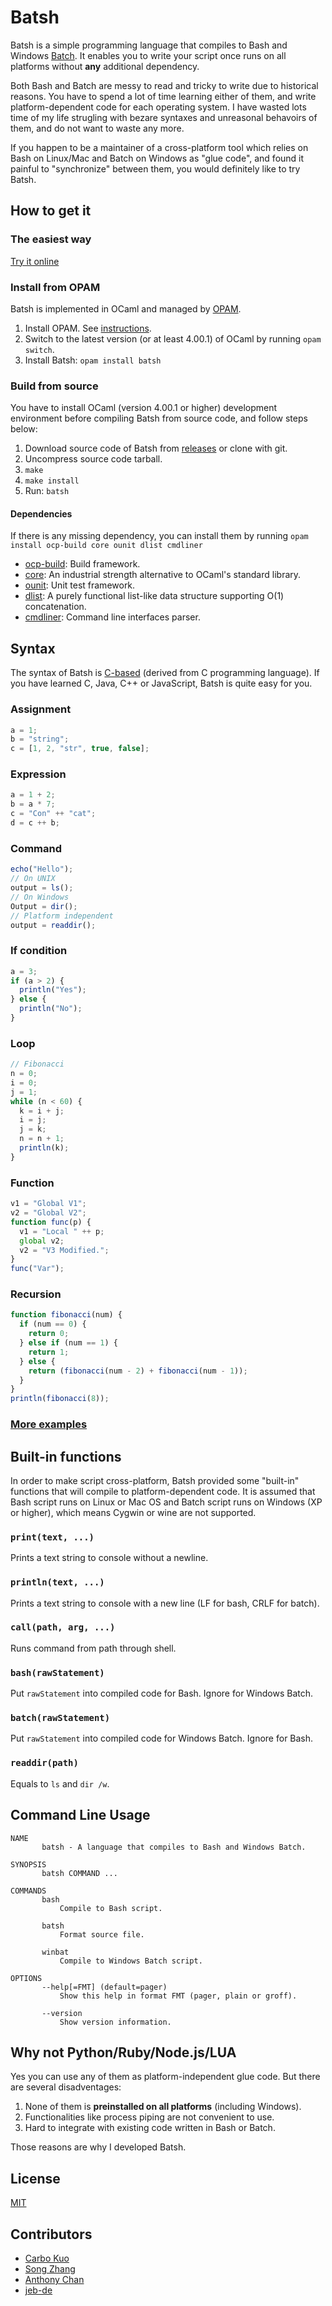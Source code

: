 # Batsh

Batsh is a simple programming language that compiles to Bash and Windows [Batch](http://www.microsoft.com/resources/documentation/windows/xp/all/proddocs/en-us/batch.mspx).
It enables you to write your script once runs on all platforms without **any** additional dependency.

Both Bash and Batch are messy to read and tricky to write due to historical reasons.
You have to spend a lot of time learning either of them, and write platform-dependent code for each operating system.
I have wasted lots time of my life strugling with bezare syntaxes and unreasonal behavoirs of them, and do not want to waste any more.

If you happen to be a maintainer of a cross-platform tool which relies on Bash on Linux/Mac and Batch on Windows as "glue code", and found it painful to "synchronize" between them, you would definitely like to try Batsh.

## How to get it

### The easiest way

[Try it online](http://batsh.byvoid.com/)

### Install from OPAM

Batsh is implemented in OCaml and managed by [OPAM](http://opam.ocaml.org/pkg/batsh/0.0.5/).

1. Install OPAM. See [instructions](http://opam.ocaml.org/doc/Quick_Install.html).
2. Switch to the latest version (or at least 4.00.1) of OCaml by running `opam switch`.
3. Install Batsh: `opam install batsh`

### Build from source

You have to install OCaml (version 4.00.1 or higher) development environment before compiling Batsh from source code, and follow steps below:

1. Download source code of Batsh from [releases](https://github.com/BYVoid/Batsh/releases) or clone with git.
2. Uncompress source code tarball.
3. `make`
4. `make install`
5. Run: `batsh`

#### Dependencies

If there is any missing dependency, you can install them by running `opam install ocp-build core ounit dlist cmdliner`

* [ocp-build](http://www.typerex.org/ocp-build.html): Build framework.
* [core](http://janestreet.github.io/): An industrial strength alternative to OCaml's standard library.
* [ounit](http://ounit.forge.ocamlcore.org/): Unit test framework.
* [dlist](https://github.com/BYVoid/Dlist): A purely functional list-like data structure supporting O(1) concatenation.
* [cmdliner](http://erratique.ch/software/cmdliner): Command line interfaces parser.

## Syntax

The syntax of Batsh is [C-based](https://en.wikipedia.org/wiki/List_of_C-based_programming_languages) (derived from C programming language).
If you have learned C, Java, C++ or JavaScript, Batsh is quite easy for you.

### Assignment

```javascript
a = 1;
b = "string";
c = [1, 2, "str", true, false];
```

### Expression

```javascript
a = 1 + 2;
b = a * 7;
c = "Con" ++ "cat";
d = c ++ b;
```

### Command

```javascript
echo("Hello");
// On UNIX
output = ls();
// On Windows
Output = dir();
// Platform independent
output = readdir();
```

### If condition

```javascript
a = 3;
if (a > 2) {
  println("Yes");
} else {
  println("No");
}
```

### Loop

```javascript
// Fibonacci
n = 0;
i = 0;
j = 1;
while (n < 60) {
  k = i + j;
  i = j;
  j = k;
  n = n + 1;
  println(k);
}
```

### Function

```javascript
v1 = "Global V1";
v2 = "Global V2";
function func(p) {
  v1 = "Local " ++ p;
  global v2;
  v2 = "V3 Modified.";
}
func("Var");
```

### Recursion

```javascript
function fibonacci(num) {
  if (num == 0) {
    return 0;
  } else if (num == 1) {
    return 1;
  } else {
    return (fibonacci(num - 2) + fibonacci(num - 1));
  }
}
println(fibonacci(8));
```

### [More examples](https://github.com/BYVoid/Batsh/tree/master/tests)

## Built-in functions

In order to make script cross-platform, Batsh provided some "built-in" functions that will compile to platform-dependent code. It is assumed that Bash script runs on Linux or Mac OS and Batch script runs on Windows (XP or higher), which means Cygwin or wine are not supported.

### `print(text, ...)`

Prints a text string to console without a newline.

### `println(text, ...)`

Prints a text string to console with a new line (LF for bash, CRLF for batch).

### `call(path, arg, ...)`

Runs command from path through shell.

### `bash(rawStatement)`

Put `rawStatement` into compiled code for Bash. Ignore for Windows Batch.

### `batch(rawStatement)`

Put `rawStatement` into compiled code for Windows Batch. Ignore for Bash.

### `readdir(path)`

Equals to `ls` and `dir /w`.

## Command Line Usage

```
NAME
       batsh - A language that compiles to Bash and Windows Batch.

SYNOPSIS
       batsh COMMAND ...

COMMANDS
       bash
           Compile to Bash script.

       batsh
           Format source file.

       winbat
           Compile to Windows Batch script.

OPTIONS
       --help[=FMT] (default=pager)
           Show this help in format FMT (pager, plain or groff).

       --version
           Show version information.
```

## Why not Python/Ruby/Node.js/LUA

Yes you can use any of them as platform-independent glue code. But there are several disadventages:

1. None of them is **preinstalled on all platforms** (including Windows).
2. Functionalities like process piping are not convenient to use.
3. Hard to integrate with existing code written in Bash or Batch.

Those reasons are why I developed Batsh.

## License

[MIT](http://opensource.org/licenses/MIT)

## Contributors

* [Carbo Kuo](https://github.com/BYVoid)
* [Song Zhang](http://www.linkedin.com/pub/song-zhang/76/632/b51)
* [Anthony Chan](https://github.com/anthonyhchan)
* [jeb-de](https://github.com/jeb-de)
